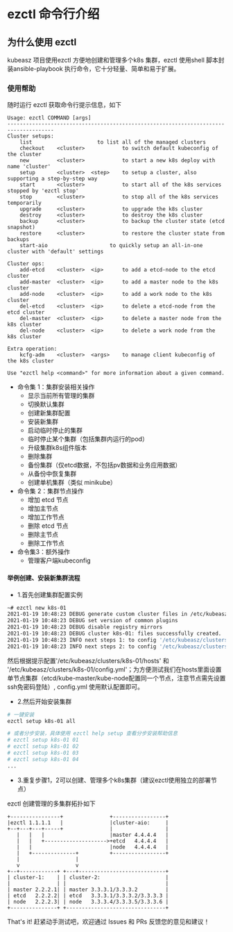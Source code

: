 # ezctl 命令行介绍

## 为什么使用 ezctl

kubeasz 项目使用ezctl 方便地创建和管理多个k8s 集群，ezctl 使用shell 脚本封装ansible-playbook 执行命令，它十分轻量、简单和易于扩展。

### 使用帮助

随时运行 ezctl 获取命令行提示信息，如下

```
Usage: ezctl COMMAND [args]
-------------------------------------------------------------------------------------
Cluster setups:
    list		             to list all of the managed clusters
    checkout    <cluster>            to switch default kubeconfig of the cluster
    new         <cluster>            to start a new k8s deploy with name 'cluster'
    setup       <cluster>  <step>    to setup a cluster, also supporting a step-by-step way
    start       <cluster>            to start all of the k8s services stopped by 'ezctl stop'
    stop        <cluster>            to stop all of the k8s services temporarily
    upgrade     <cluster>            to upgrade the k8s cluster
    destroy     <cluster>            to destroy the k8s cluster
    backup      <cluster>            to backup the cluster state (etcd snapshot)
    restore     <cluster>            to restore the cluster state from backups
    start-aio		             to quickly setup an all-in-one cluster with 'default' settings

Cluster ops:
    add-etcd    <cluster>  <ip>      to add a etcd-node to the etcd cluster
    add-master  <cluster>  <ip>      to add a master node to the k8s cluster
    add-node    <cluster>  <ip>      to add a work node to the k8s cluster
    del-etcd    <cluster>  <ip>      to delete a etcd-node from the etcd cluster
    del-master  <cluster>  <ip>      to delete a master node from the k8s cluster
    del-node    <cluster>  <ip>      to delete a work node from the k8s cluster

Extra operation:
    kcfg-adm    <cluster>  <args>    to manage client kubeconfig of the k8s cluster

Use "ezctl help <command>" for more information about a given command.
```

- 命令集 1：集群安装相关操作
  - 显示当前所有管理的集群
  - 切换默认集群
  - 创建新集群配置
  - 安装新集群
  - 启动临时停止的集群
  - 临时停止某个集群（包括集群内运行的pod）
  - 升级集群k8s组件版本
  - 删除集群
  - 备份集群（仅etcd数据，不包括pv数据和业务应用数据）
  - 从备份中恢复集群
  - 创建单机集群（类似 minikube）
- 命令集 2：集群节点操作
  - 增加 etcd 节点
  - 增加主节点
  - 增加工作节点
  - 删除 etcd 节点
  - 删除主节点
  - 删除工作节点
- 命令集3：额外操作
  - 管理客户端kubeconfig

#### 举例创建、安装新集群流程

- 1.首先创建集群配置实例 

``` bash
~# ezctl new k8s-01
2021-01-19 10:48:23 DEBUG generate custom cluster files in /etc/kubeasz/clusters/k8s-01
2021-01-19 10:48:23 DEBUG set version of common plugins
2021-01-19 10:48:23 DEBUG disable registry mirrors
2021-01-19 10:48:23 DEBUG cluster k8s-01: files successfully created.
2021-01-19 10:48:23 INFO next steps 1: to config '/etc/kubeasz/clusters/k8s-01/hosts'
2021-01-19 10:48:23 INFO next steps 2: to config '/etc/kubeasz/clusters/k8s-01/config.yml'
```
然后根据提示配置'/etc/kubeasz/clusters/k8s-01/hosts' 和 '/etc/kubeasz/clusters/k8s-01/config.yml'；为方便测试我们在hosts里面设置单节点集群（etcd/kube-master/kube-node配置同一个节点，注意节点需先设置ssh免密码登陆）, config.yml 使用默认配置即可。

- 2.然后开始安装集群

``` bash
# 一键安装
ezctl setup k8s-01 all

# 或者分步安装，具体使用 ezctl help setup 查看分步安装帮助信息
# ezctl setup k8s-01 01
# ezctl setup k8s-01 02
# ezctl setup k8s-01 03
# ezctl setup k8s-01 04
... 
```

- 3.重复步骤1，2可以创建、管理多个k8s集群（建议ezctl使用独立的部署节点）

ezctl 创建管理的多集群拓扑如下

```
+----------------+               +-----------------+
|ezctl 1.1.1.1   |               |cluster-aio:     |
+--+---+---+-----+               |                 |
   |   |   |                     |master 4.4.4.4   |
   |   |   +-------------------->+etcd   4.4.4.4   |
   |   |                         |node   4.4.4.4   |
   |   +--------------+          +-----------------+
   |                  |
   v                  v
+--+------------+ +---+----------------------------+
| cluster-1:    | | cluster-2:                     |
|               | |                                |
| master 2.2.2.1| | master 3.3.3.1/3.3.3.2         |
| etcd   2.2.2.2| | etcd   3.3.3.1/3.3.3.2/3.3.3.3 |
| node   2.2.2.3| | node   3.3.3.4/3.3.3.5/3.3.3.6 |
+---------------+ +--------------------------------+
```

That's it! 赶紧动手测试吧，欢迎通过 Issues 和 PRs 反馈您的意见和建议！
